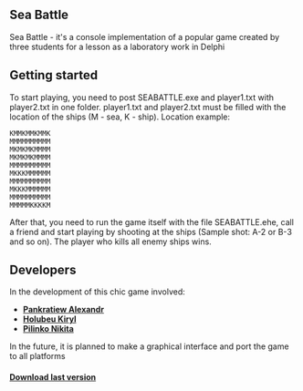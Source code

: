 Sea Battle
--------------------
Sea Battle - it's a console implementation of a popular game created by three students for a lesson as a laboratory work in Delphi

Getting started
--------------------
To start playing, you need to post SEABATTLE.exe and player1.txt with
player2.txt in one folder. player1.txt and player2.txt must be filled with the location of the ships (M - sea, K - ship). Location example:

```
KMMKMMKMMK
MMMMMMMMMM
MKMKMKMMMM
MKMKMKMMMM
MMMMMMMMMM
MKKKMMMMMM
MMMMMMMMMM
MKKKMMMMMM
MMMMMMMMMM
MMMMMKKKKM
```

After that, you need to run the game itself with the file SEABATTLE.ehe, call a friend and start playing by shooting at the ships (Sample shot: A-2 or B-3 and so on). The player who kills all enemy ships wins.

Developers
--------------------
In the development of this chic game involved:
+ [**Pankratiew Alexandr**](https://vk.com/sasha_pankratiew)
+ [**Holubeu Kiryl**](https://vk.com/smertowing)
+ [**Pilinko Nikita**](https://vk.com/mineralsfree)

In the future, it is planned to make a graphical interface and port the game to all platforms

#### [Download last version](https://github.com/N1ghtF1re/sea-battle/releases/tag/v1.11)
